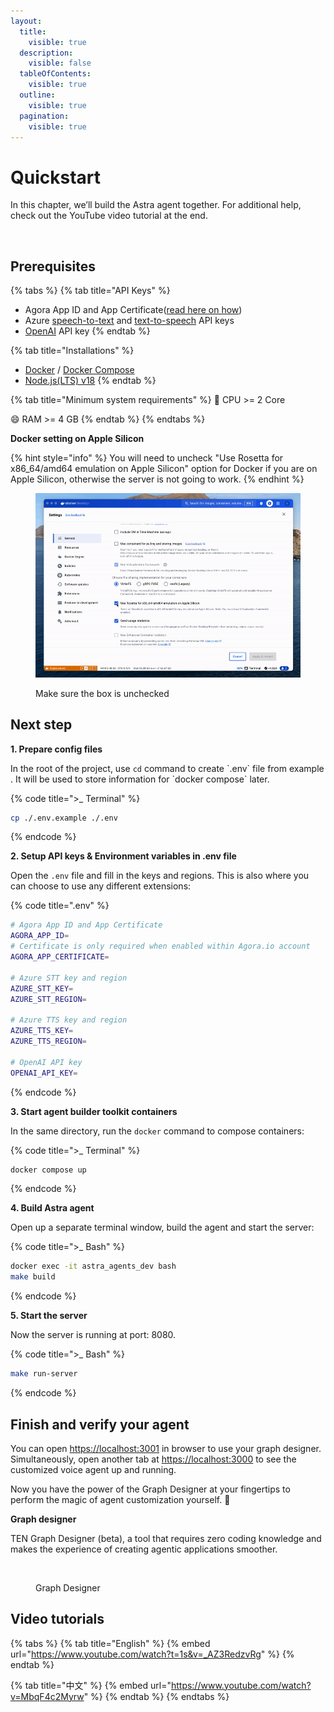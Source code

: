 ```yaml
---
layout:
  title:
    visible: true
  description:
    visible: false
  tableOfContents:
    visible: true
  outline:
    visible: true
  pagination:
    visible: true
---
```


# Quickstart

In this chapter, we’ll build the Astra agent together. For additional help, check out the YouTube video tutorial at the end.

<figure><img src="../.gitbook/assets/astra-voice-agent.gif" alt=""><figcaption></figcaption></figure>

## Prerequisites

{% tabs %}
{% tab title="API Keys" %}
* Agora App ID and App Certificate([read here on how](https://docs.agora.io/en/video-calling/get-started/manage-agora-account?platform=web))
* Azure [speech-to-text](https://azure.microsoft.com/en-us/products/ai-services/speech-to-text) and [text-to-speech](https://azure.microsoft.com/en-us/products/ai-services/text-to-speech) API keys
* [OpenAI](https://openai.com/index/openai-api/) API key
{% endtab %}

{% tab title="Installations" %}
* [Docker](https://www.docker.com/) / [Docker Compose](https://docs.docker.com/compose/)
* [Node.js(LTS) v18](https://nodejs.org/en)
{% endtab %}

{% tab title="Minimum system requirements" %}
:tada: CPU >= 2 Core

:smile: RAM >= 4 GB
{% endtab %}
{% endtabs %}

**Docker setting on Apple Silicon**

{% hint style="info" %}
You will need to uncheck "Use Rosetta for x86\_64/amd64 emulation on Apple Silicon" option for Docker if you are on Apple Silicon, otherwise the server is not going to work.
{% endhint %}

<figure><img src="../.gitbook/assets/docker-setting.gif" alt="" width="563"><figcaption><p>Make sure the box is unchecked</p></figcaption></figure>

## Next step

**1. Prepare config files**

In the root of the project, use `cd` command to create \`.env\` file from example . It will be used to store information for \`docker compose\` later.

{% code title=">_ Terminal" %}
```sh
cp ./.env.example ./.env
```
{% endcode %}

**2. Setup API keys & Environment variables in .env file**

Open the `.env` file and fill in the keys and regions. This is also where you can choose to use any different extensions:

{% code title=".env" %}
```bash
# Agora App ID and App Certificate
AGORA_APP_ID=
# Certificate is only required when enabled within Agora.io account
AGORA_APP_CERTIFICATE= 

# Azure STT key and region
AZURE_STT_KEY=
AZURE_STT_REGION=

# Azure TTS key and region
AZURE_TTS_KEY=
AZURE_TTS_REGION=

# OpenAI API key
OPENAI_API_KEY=
```
{% endcode %}

**3. Start agent builder toolkit containers**

In the same directory, run the `docker` command to compose containers:

{% code title=">_ Terminal" %}
```bash
docker compose up
```
{% endcode %}

**4. Build Astra agent**&#x20;

Open up a separate terminal window, build the agent and start the server:

{% code title=">_ Bash" %}
```bash
docker exec -it astra_agents_dev bash
make build
```
{% endcode %}

**5. Start the server**

Now the server is running at port: 8080.

{% code title=">_ Bash" %}
```bash
make run-server
```
{% endcode %}

## **Finish and verify your agent**

You can open [https://localhost:3001](https://localhost:3001/) in browser to use your graph designer. Simultaneously, open another tab at [https://localhost:3000](https://localhost:3000/) to see the customized voice agent up and running.

Now you have the power of the Graph Designer at your fingertips to perform the magic of agent customization yourself. 🎉

**Graph designer**

TEN Graph Designer (beta), a tool that requires zero coding knowledge and makes the experience of creating agentic applications smoother.

<figure><img src="../.gitbook/assets/graph-designer.gif" alt=""><figcaption><p>Graph Designer</p></figcaption></figure>

## Video tutorials

{% tabs %}
{% tab title="English" %}
{% embed url="https://www.youtube.com/watch?t=1s&v=_AZ3RedzvRg" %}
{% endtab %}

{% tab title="中文" %}
{% embed url="https://www.youtube.com/watch?v=MbqF4c2Myrw" %}
{% endtab %}
{% endtabs %}
